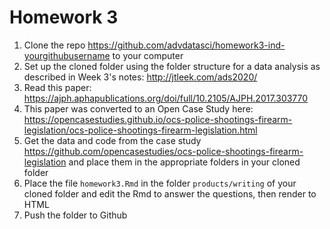 # Homework 3

1. Clone the repo https://github.com/advdatasci/homework3-ind-yourgithubusername to your computer
2. Set up the cloned folder using the folder structure for a data analysis as described in Week 3's notes: http://jtleek.com/ads2020/
3. Read this paper: https://ajph.aphapublications.org/doi/full/10.2105/AJPH.2017.303770
4. This paper was converted to an Open Case Study here: https://opencasestudies.github.io/ocs-police-shootings-firearm-legislation/ocs-police-shootings-firearm-legislation.html
5. Get the data and code from the case study https://github.com/opencasestudies/ocs-police-shootings-firearm-legislation and place them in the appropriate folders in your cloned folder
6. Place the file `homework3.Rmd` in the folder `products/writing` of your cloned folder and edit the Rmd to answer the questions, then render to HTML
7. Push the folder to Github
